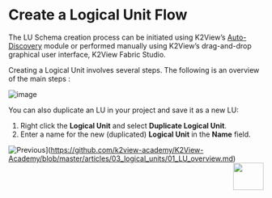 # Create a Logical Unit Flow 

The LU Schema creation process can be initiated using K2View’s [Auto-Discovery](https://github.com/k2view-academy/K2View-Academy/blob/master/articles/03_logical_units/06_auto_discovery_wizard.md)  module or performed manually using K2View’s drag-and-drop graphical user interface, K2View Fabric Studio. 

Creating a Logical Unit involves several steps. The following is an overview of the main steps :

![image](https://github.com/k2view-academy/K2View-Academy/blob/master/articles/03_logical_units/images/1.3_Create_an_LU_Flow.png)

You can also duplicate an LU in your project and save it as a new LU:
1. Right click the **Logical Unit** and select **Duplicate Logical Unit**.
1. Enter a name for the new (duplicated) **Logical Unit** in the **Name** field.  

![Previous](https://github.com/k2view-academy/K2View-Academy/blob/master/articles/images/Previous.png)](https://github.com/k2view-academy/K2View-Academy/blob/master/articles/03_logical_units/01_LU_overview.md)[<img align="right" width="60" height="54" src="https://github.com/k2view-academy/K2View-Academy/blob/master/articles/images/Next.png">](https://github.com/k2view-academy/K2View-Academy/blob/master/articles/03_logical_units/03_LU_schema_window.md)
